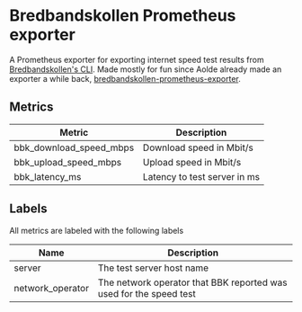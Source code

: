 # Bredbandskollen Prometheus exporter

A Prometheus exporter for exporting internet speed test results from [Bredbandskollen's CLI](https://github.com/dotse/bbk/tree/master/). Made mostly for fun since Aolde already made an exporter a while back, [bredbandskollen-prometheus-exporter](https://github.com/aolde/bredbandskollen-prometheus-exporter).

## Metrics

| Metric                  | Description                  |
| ----------------------- | ---------------------------- |
| bbk_download_speed_mbps | Download speed in Mbit/s     |
| bbk_upload_speed_mbps   | Upload speed in Mbit/s       |
| bbk_latency_ms          | Latency to test server in ms |

## Labels

All metrics are labeled with the following labels

| Name             | Description                                                        |
| ---------------- | ------------------------------------------------------------------ |
| server           | The test server host name                                          |
| network_operator | The network operator that BBK reported was used for the speed test |
